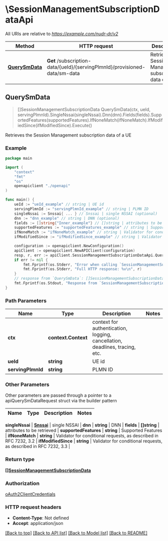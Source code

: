 # \SessionManagementSubscriptionDataApi

All URIs are relative to *https://example.com/nudr-dr/v2*

Method | HTTP request | Description
------------- | ------------- | -------------
[**QuerySmData**](SessionManagementSubscriptionDataApi.md#QuerySmData) | **Get** /subscription-data/{ueId}/{servingPlmnId}/provisioned-data/sm-data | Retrieves the Session Management subscription data of a UE



## QuerySmData

> []SessionManagementSubscriptionData QuerySmData(ctx, ueId, servingPlmnId).SingleNssai(singleNssai).Dnn(dnn).Fields(fields).SupportedFeatures(supportedFeatures).IfNoneMatch(ifNoneMatch).IfModifiedSince(ifModifiedSince).Execute()

Retrieves the Session Management subscription data of a UE

### Example

```go
package main

import (
    "context"
    "fmt"
    "os"
    openapiclient "./openapi"
)

func main() {
    ueId := "ueId_example" // string | UE id
    servingPlmnId := "servingPlmnId_example" // string | PLMN ID
    singleNssai := Snssai{ ... } // Snssai | single NSSAI (optional)
    dnn := "dnn_example" // string | DNN (optional)
    fields := []string{"Inner_example"} // []string | attributes to be retrieved (optional)
    supportedFeatures := "supportedFeatures_example" // string | Supported Features (optional)
    ifNoneMatch := "ifNoneMatch_example" // string | Validator for conditional requests, as described in RFC 7232, 3.2 (optional)
    ifModifiedSince := "ifModifiedSince_example" // string | Validator for conditional requests, as described in RFC 7232, 3.3 (optional)

    configuration := openapiclient.NewConfiguration()
    apiClient := openapiclient.NewAPIClient(configuration)
    resp, r, err := apiClient.SessionManagementSubscriptionDataApi.QuerySmData(context.Background(), ueId, servingPlmnId).SingleNssai(singleNssai).Dnn(dnn).Fields(fields).SupportedFeatures(supportedFeatures).IfNoneMatch(ifNoneMatch).IfModifiedSince(ifModifiedSince).Execute()
    if err != nil {
        fmt.Fprintf(os.Stderr, "Error when calling `SessionManagementSubscriptionDataApi.QuerySmData``: %v\n", err)
        fmt.Fprintf(os.Stderr, "Full HTTP response: %v\n", r)
    }
    // response from `QuerySmData`: []SessionManagementSubscriptionData
    fmt.Fprintf(os.Stdout, "Response from `SessionManagementSubscriptionDataApi.QuerySmData`: %v\n", resp)
}
```

### Path Parameters


Name | Type | Description  | Notes
------------- | ------------- | ------------- | -------------
**ctx** | **context.Context** | context for authentication, logging, cancellation, deadlines, tracing, etc.
**ueId** | **string** | UE id | 
**servingPlmnId** | **string** | PLMN ID | 

### Other Parameters

Other parameters are passed through a pointer to a apiQuerySmDataRequest struct via the builder pattern


Name | Type | Description  | Notes
------------- | ------------- | ------------- | -------------


 **singleNssai** | [**Snssai**](Snssai.md) | single NSSAI | 
 **dnn** | **string** | DNN | 
 **fields** | **[]string** | attributes to be retrieved | 
 **supportedFeatures** | **string** | Supported Features | 
 **ifNoneMatch** | **string** | Validator for conditional requests, as described in RFC 7232, 3.2 | 
 **ifModifiedSince** | **string** | Validator for conditional requests, as described in RFC 7232, 3.3 | 

### Return type

[**[]SessionManagementSubscriptionData**](SessionManagementSubscriptionData.md)

### Authorization

[oAuth2ClientCredentials](../README.md#oAuth2ClientCredentials)

### HTTP request headers

- **Content-Type**: Not defined
- **Accept**: application/json

[[Back to top]](#) [[Back to API list]](../README.md#documentation-for-api-endpoints)
[[Back to Model list]](../README.md#documentation-for-models)
[[Back to README]](../README.md)

